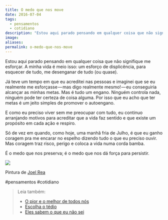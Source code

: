 ```yaml
---
title: O medo que nos move
date: 2016-07-04
tags:
  - pensamentos
  - cotidiano
description: "Estou aqui parado pensando em qualquer coisa que não signifique me esforçar. A minha vida é meio isso: um esforço de displicência, para…"
image: 
aliases:
permalink: o-medo-que-nos-move
---
```

Estou aqui parado pensando em qualquer coisa que não signifique me esforçar. A minha vida é meio isso: um esforço de displicência, para esquecer de tudo, me desenganar de tudo (ou quase).

Já teve um tempo em que eu acreditei nas pessoas e imaginei que se eu realmente me esforçasse — mas digo realmente mesmo! — eu conseguiria alcançar as minhas metas. Mas é tudo um engano. Ninguém controla nada, ninguém pode ter certeza de coisa alguma. Por isso que eu acho que ter metas é um jeito simples de promover o autoengano.

E como eu preciso viver sem me preocupar com tudo, eu continuo arranjando motivos para acreditar que a vida faz sentido e que existe um propósito em cada ação e respiro.

Só de vez em quando, como hoje, uma manhã fria de Julho, é que eu ganho coragem pra me encarar no espelho dizendo tudo o que eu preciso ouvir. Mas coragem traz risco, perigo e coloca a vida numa corda bamba.

É o medo que nos preserva; é o medo que nos dá força para persistir.

<img src="/assets/img/o-medo-que-nos move-medium.png">

Pintura de [Joel Rea](http://www.joelrea.com.au/)


#pensamentos #cotidiano

> Leia também:
> - <a href="/o-pior-e-o-melhor-de-todos-nos">O pior e o melhor de todos nós</a>
> - <a href="/escolha-o-tedio">Escolha o tédio</a>
> - <a href="/eles-sabem-o-que-eu-nao-sei">Eles sabem o que eu não sei</a>
